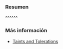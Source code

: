 ### Resumen


^^^^^^

### Más información

* [Taints and Tolerations](https://kubernetes.io/docs/concepts/scheduling-eviction/taint-and-toleration/)
